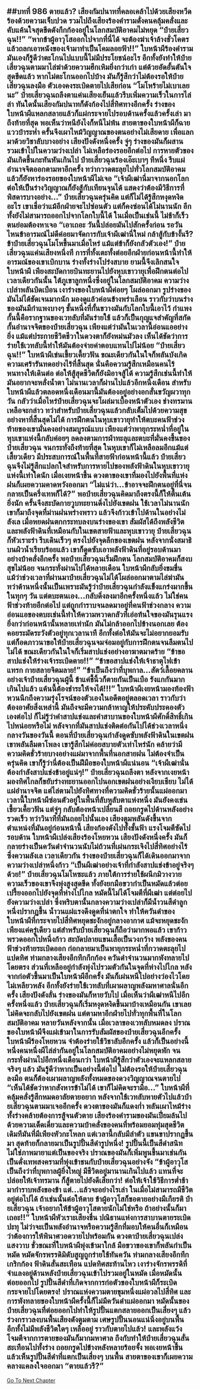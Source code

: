 ##บทที่ 986 ตายแล้ว?
เสียงกัมปนาทที่คลอเคล้าไปด้วยเสียงหวีดร้องด้วยความเจ็บปวด รวมไปถึงเสียงร้องคำรามดั่งคนคลุ้มคลั่งและคับแค้นใจสุดขีดดังกึกก้องอยู่ในโลกสมบัติอาคมไม่หยุด
“ป๋ายเสี่ยวฉุน!!”
“หากข้าผู้อาวุโสออกไปจากที่นี่ได้ จะต้องฆ่าเจ้าล้างชั่วโคตรแล้วถลกเอาหนังของเจ้ามาทำเป็นโคมลอยฟ้า!!” ใบหน้าผีร้องคำราม มันเองก็รู้ดีว่าตะโกนไปแบบนี้ไม่มีประโยชน์อะไร อีกทั้งยังทำให้ป๋ายเสี่ยวฉุนตามมาไล่ฆ่าด้วยความฮึกเหิมยิ่งกว่าเก่า แต่ด้วยอัดอั้นตันใจสุดขีดแล้ว หากไม่ตะโกนออกไปบ้าง มันก็รู้สึกว่าไม่ต้องรอให้ป๋ายเสี่ยวฉุนลงมือ ตัวเองคงระเบิดตายไปเสียก่อน
“โมโหร้ายไม่เบาเลยนะ” ป๋ายเสี่ยวฉุนถลึงตาแค่นเสียงเย็นแล้วรีบเพิ่มความเร็วในการไล่ล่า ทันใดนั้นเสียงกัมปนาทก็ดังก้องไปสี่ทิศทางอีกครั้ง ร่างของใบหน้าผีแหลกสลายแล้วก็แผ่กระจายไปรอบด้านครั้งแล้วครั้งเล่า มาถึงท้ายที่สุด พอเห็นว่าหนียังไงก็หนีไม่พ้น สายตาของใบหน้าผีก็ฉายแววบ้าระห่ำ ครั้นจึงเผาไหม้วิญญาณของตนอย่างไม่เสียดาย เพื่อแลกมาด้วยวิชาลับบางอย่าง เสียงปังดังหนึ่งครั้ง จู่ๆ ร่างของมันก็ผสานรวมเข้าไปในความว่างเปล่า ไม่เหลือร่องรอยอีกต่อไป
การหายตัวของมันเกิดขึ้นกะทันหันเกินไป ป๋ายเสี่ยวฉุนร้องเอ๊ะเบาๆ ทีหนึ่ง รีบแผ่อำนาจจิตออกตามหาอีกครั้ง ทว่ากวาดตะลุยไปทั่วโลกสมบัติอาคมแล้วก็ยังหาร่องรอยของใบหน้าผีไม่เจอ
“เจ้าผีเฒ่านี่มาจากนอกโลก ต่อให้เป็นร่างวิญญาณก็ยังสู้กับเทียนจุนได้ แสดงว่าต้องมีวิธีการที่พิสดารบางอย่าง...” ป๋ายเสี่ยวฉุนครุ่นคิด แต่ก็ไม่ได้รู้สึกหงุดหงิดอะไร เขาเชื่อว่าแม้อีกฝ่ายจะไปซ่อนตัว แต่ก็คงซ่อนได้ไม่นานนัก อีกทั้งยังไม่สามารถออกไปจากโลกใบนี้ได้
ในเมื่อเป็นเช่นนี้ ไม่ช้าก็เร็วตนย่อมต้องหาเจอ
“เอาเถอะ วันนี้ปล่อยมันไปสักครั้งก่อน รอวันไหนข้าอารมณ์ไม่ดีค่อยมาจัดการกับเจ้าผีเฒ่านี่ใหม่ กล้าสู้กับข้างั้นรึ? ข้าป๋ายเสี่ยวฉุนโมโหขึ้นมาเมื่อไหร่ แม้แต่ข้าก็ยังกลัวตัวเอง!” ป๋ายเสี่ยวฉุนแค่นเสียงหนึ่งที การที่ทั้งเตะทั้งต่อยอีกฝ่ายก่อนหน้านี้ทำให้อารมณ์ของเขาเบิกบาน ร่างทั้งร่างโปร่งสบาย ยามนี้จึงเลิกสนใจใบหน้าผี เพียงสะบัดกายบินทะยานไปยังหุบเขาวายุเพื่อฝึกตนต่อไป
เวลาเดียวกันนั้น ใต้ภูเขาลูกหนึ่งซึ่งอยู่ในโลกสมบัติอาคม ความว่างเปล่าพลันบิดเบือน เงาร่างของใบหน้าผีค่อยๆ โผล่ออกมา รูปร่างของมันไม่ได้ชัดเจนมากนัก มองดูแล้วค่อนข้างพร่าเลือน ราวกับว่าบนร่างของมันมีกำแพงบางๆ ชั้นหนึ่งที่กั้นขวางมันกับโลกใบนี้เอาไว้
กำแพงกั้นนี้คือรากฐานของเวทลับที่มันร่ายใช้ แล้วก็เป็นกุญแจสำคัญที่สกัดกั้นอำนาจจิตของป๋ายเสี่ยวฉุน เพียงแต่ว่ามันในเวลานี้อ่อนแออย่างยิ่ง แม้แต่ประกายชีวิตชีวาในดวงตาก็ยังหม่นมัวลง เห็นได้ชัดว่าการร่ายใช้เวทลับนี้ทำให้มันต้องจ่ายค่าตอบแทนไปไม่น้อย
“ป๋ายเสี่ยวฉุน!!” ใบหน้าผีเข่นเขี้ยวเคี้ยวฟัน ขณะเดียวกันในใจก็พลันบังเกิดความเศร้ารันทดอย่างไร้ที่สิ้นสุด นั่นคือความรู้สึกเหมือนคนไร้หนทางให้เดินต่อ ต่อให้สู้สุดชีวิตก็ยังมิอาจสู้ได้ ความรู้สึกเช่นนี้ทำให้มันอยากจะหลั่งน้ำตา
ไม่นานเวลาก็ผ่านไปแล้วอีกหนึ่งเดือน สำหรับใบหน้าผีแล้วตลอดหนึ่งเดือนมานี้มันต้องอยู่อย่างอกสั่นขวัญผวาทุกวัน กลัวว่าเมื่อไหร่ป๋ายเสี่ยวฉุนจะโผล่มาเบื้องหน้าตัวเอง ช่างทรมานเหลือจะกล่าว
ทว่าสำหรับป๋ายเสี่ยวฉุนแล้วกลับเต็มไปด้วยความสุขอย่างหาที่สิ้นสุดไม่ได้ การฝึกตนในหุบเขาวายุทำให้ตบะคนฟ้าช่วงท้ายของเขามั่นคงอย่างสมบูรณ์แบบ เพียงแต่ว่าพายุกระหน่ำที่อยู่ในหุบเขาแห่งนี้กลับค่อยๆ ลดลงตามการฝ่าทะลุและตบะที่มั่นคงขึ้นของป๋ายเสี่ยวฉุน จนกระทั่งถึงท้ายที่สุด ในหุบเขาก็ไม่เหลือลมอีกแม้แต่เสี้ยวเดียว
มีประสบการณ์ในพื้นที่สายฟ้าก่อนหน้านี้แล้ว ป๋ายเสี่ยวฉุนจึงไม่รู้สึกแปลกใจสำหรับการหายไปของพลังฟ้าดินในหุบเขาวายุแห่งนี้เท่าใดนัก เมื่อเงยหน้าขึ้น ดวงตาของเขาที่มองไปยังพื้นที่แห่งฝนก็เผยความคาดหวังออกมา
“ไม่แน่ว่า...ข้าอาจจะฝึกตนอยู่ที่นี่จนกลายเป็นครึ่งเทพก็ได้?” พอป๋ายเสี่ยวฉุนคิดมาถึงตรงนี้ก็ให้ตื่นเต้นยิ่งนัก ครั้นจึงสะบัดกายวูบทะยานดิ่งไปยังเขตฝน
ใช้เวลาไม่นานนักเขาก็มาถึงจุดที่ม่านฝนพร่างพราว แล้วจึงก้าวเข้าไปด้านในอย่างไม่ลังเล
เมื่อหยดฝนตกกระทบลงบนร่างของเขา สัมผัสได้ถึงพลังชีวิตและพลังฟ้าดินที่เหมือนกับในเขตสายฟ้าและหุบเขาวายุ ป๋ายเสี่ยวฉุนก็หัวเราะร่า รีบเดินเร็วๆ ตรงไปยังจุดลึกของเขตฝน หลังจากนั่งสมาธิบนผิวน้ำเรียบร้อยแล้ว เขาก็ดูดซับเอาพลังฟ้าดินที่อยู่รอบด้านมาอย่างบ้าคลั่งอีกครั้ง
พอป๋ายเสี่ยวฉุนเริ่มฝึกตน โลกสมบัติอาคมก็สงบสุขไม่น้อย จนกระทั่งผ่านไปได้หลายเดือน ใบหน้าผีกลับยิ่งขมขื่น แม้ว่าช่วงเวลาที่ผ่านมาป๋ายเสี่ยวฉุนไม่ได้โผล่ออกมาตามไล่ฆ่ามัน ทว่าด้านหนึ่งนั้นเป็นเพราะมันรู้ว่าป๋ายเสี่ยวฉุนกำลังแข็งแกร่งมากขึ้นในทุกๆ วัน แต่ตบะตนเอง...กลับดิ่งลงมาอีกครั้งหนึ่งแล้ว
ไม่ใช่คนฟ้าช่วงท้ายอีกต่อไป แต่ถูกกำราบจนลดมาอยู่ที่คนฟ้าช่วงกลาง ความอ่อนแอของตบะเช่นนี้ทำให้ความหวาดกลัวที่เอ่อท้นใจของมันรุนแรงยิ่งกว่าก่อนหน้านั้นหลายเท่านัก มันไม่กล้าออกไปข้างนอกเลย ต้องคอยระมัดระวังตัวอยู่ทุกเวลานาที อีกทั้งต่อให้มันจะไม่อยากยอมรับ แต่ก็อดภาวนาขอให้ป๋ายเสี่ยวฉุนจมจ่อมอยู่กับการฝึกตนจนลืมตนไปไม่ได้
ขณะเดียวกันในใจก็เริ่มสาปแช่งอย่างอาฆาตมาดร้าย
“ข้าขอสาปแช่งให้ร่างเจ้าระเบิดตาย!!”
“ข้าขอสาปแช่งให้เจ้าธาตุไฟเข้าแทรก กายสลายจิตมลาย!”
“ข้าเป็นถึงว่าที่บุพกาล...สัตว์เลื้อยคลานอย่างเจ้าป๋ายเสี่ยวฉุนผู้นี้ ข้าแค่ชี้นิ้วก็ตายกันเป็นเบือ รังแกกันมากเกินไปแล้ว แค้นนี้ต้องชำระให้จงได้!!!” ใบหน้าผีเงยหน้ามองท้องฟ้า หวนนึกถึงความรุ่งโรจน์ของตัวเองในอดีตอยู่ตลอดเวลา ราวกับว่าต้องอาศัยสิ่งเหล่านี้ มันถึงจะมีความกล้าหาญให้ประคับประคองตัวเองต่อไป
ก็ไม่รู้ว่าคำสาปแช่งและคำสาบานของใบหน้าผีศักดิ์สิทธิ์เกินไปหน่อยหรือไม่ หลังจากที่มันสาปแช่งติดต่อกันไปได้ช่วงเวลาหนึ่ง กลางวันของวันนี้ ตอนที่ป๋ายเสี่ยวฉุนกำลังดูดซับพลังฟ้าดินในเขตฝน เขาพลันลืมตาโพลง
เขารู้สึกไม่ค่อยสบายตัวเท่าไหร่นัก คล้ายว่ามีความคิดชั่วร้ายบางอย่างแผ่มาจากพื้นที่นอกสายฝน ไม่ต้องจำเป็นครุ่นคิด เขาก็รู้ว่านี่ต้องเป็นฝีมือของใบหน้าผีแน่นอน
“เจ้าผีเฒ่านั่นต้องกำลังสาปแช่งข้าอยู่แน่ๆ!” ป๋ายเสี่ยวฉุนถลึงตา หลังจากเงยหน้ามองทิศไกลก็ขยับร่างทะยานออกไปนอกเขตฝนอย่างเงียบเชียบ ไม่ได้แผ่อำนาจจิต แต่ไล่ตามไปยังทิศทางที่ความคิดชั่วร้ายนั้นแผ่ออกมา
เวลานี้ใบหน้าผีซ่อนตัวอยู่ในพื้นที่ลับหูลับตาแห่งหนึ่ง มันยังคงเข่นเขี้ยวเคี้ยวฟัน แต่จู่ๆ กลับต้องหน้าเปลี่ยนสี ถอยกรูดไปด้านหลังอย่างรวดเร็ว
ทว่าวินาทีที่มันถอยไปนั้นเอง เสียงตูมพลันดังขึ้นจากตำแหน่งที่มันอยู่ก่อนหน้านี้ เสียงก้องดังไปทั้งชั้นฟ้า แรงโจมตีซัดไปรอบด้าน ใบหน้าผีเปล่งเสียงร้องโหยหวน เสียงปังดังหนึ่งครั้ง มันก็กลายร่างเป็นควันดำจำนวนนับไม่ถ้วนที่เผ่นกระเจิงไปสี่ทิศอย่างไร้ซึ่งความลังเล
เวลาเดียวกัน ร่างของป๋ายเสี่ยวฉุนก็ได้เดินออกมาจากความว่างเปล่าหนึ่งก้าว
“เป็นผีเฒ่าอย่างเจ้าที่กำลังสาปแช่งข้าอยู่จริงๆ ด้วย!” ป๋ายเสี่ยวฉุนโมโหซะแล้ว ภายใต้การร่ายใช้ผนึกมิวางวาย ความเร็วของเขาจึงพุ่งสูงสุดขีด ทั้งยังยกมือขวากำเป็นหมัดแล้วต่อยเปรี้ยงออกไปยังจุดที่ห่างไปไกล
หมัดนี้ไม่ได้โจมตีที่ผีเฒ่า แต่ต่อยไปยังความว่างเปล่า ซึ่งพริบตานั้นกลางความว่างเปล่าก็มีน้ำวนสีดำลูกหนึ่งปรากฏขึ้น น้ำวนแผ่แรงดึงดูดที่น่าตกใจ ทำให้ควันดำของใบหน้าผีที่กระจายไปสี่ทิศหยุดชะงักอยู่กลางอากาศ
แม้จะหยุดชะงักเพียงแค่ครู่เดียว แต่สำหรับป๋ายเสี่ยวฉุนก็ถือว่ามากพอแล้ว เขาก้าวพรวดออกไปหนึ่งก้าว สะบัดปลายแขนเสื้อเป็นวงกว้าง พลังของคนฟ้าช่วงท้ายระเบิดออก ก่อกลายมาเป็นพายุกระหน่ำที่กวาดตะลุยไปแปดทิศ
ท่ามกลางเสียงอึกทึกกึกก้อง ควันดำจำนวนมากพังทลายไปโดยตรง ส่วนที่เหลืออยู่กำลังพุ่งไปรวมตัวกันในจุดที่ห่างไปไกล หลังจากก่อตัวขึ้นมาเป็นใบหน้าผีอีกครั้ง มันก็เผ่นหนีไปอย่างว่องไวโดยไม่เหลียวหลัง อีกทั้งยังร่ายใช้เวทลับที่เผาผลาญพลังมหาศาลนั่นอีกครั้ง เสียงปังดังลั่น ร่างของมันก็หายวับไป
เมื่อเห็นว่าผีเฒ่าหนีไปอีกครั้งหนึ่งแล้ว ป๋ายเสี่ยวฉุนก็เริ่มหงุดหงิดขึ้นมาบ้างเหมือนกัน เขาเลยไม่คิดจะกลับไปยังเขตฝน แต่ตามหาอีกฝ่ายไปทั่วทุกพื้นที่ในโลกสมบัติอาคม หลายวันหลังจากนั้น เมื่อเวลาของเวทลับหมดลง ปราณของใบหน้าผีจึงแผ่เข้ามาในการรับสัมผัสของป๋ายเสี่ยวฉุนอีกครั้ง ใบหน้าผีร้องโหยหวน จำต้องร่ายใช้วิชาลับอีกครั้ง
แล้วก็เป็นอย่างนี้ หนึ่งคนหนึ่งผีไล่ล่ากันอยู่ในโลกสมบัติอาคมอย่างไม่หยุดพัก จนกระทั่งผ่านไปอีกหนึ่งเดือนกว่า ใบหน้าผีรู้สึกว่าตัวเองจะแหลกสลายจริงๆ แล้ว มันรู้ดีว่าหากเป็นอย่างนี้ต่อไป ไม่ต้องรอให้ป๋ายเสี่ยวฉุนลงมือ ตนก็ต้องเผาผลาญพลังทั้งหมดของดวงวิญญาณจนตายไป
“เห็นได้ชัดว่าหากสังหารข้าไม่ได้ เขาก็ไม่คิดจะรามือ...” ใบหน้าผีที่คลุ้มคลั่งรู้สึกหมดอาลัยตายอยาก หลังจากใช้เวทลับหายตัวไปแล้วป๋ายเสี่ยวฉุนตามมาเจออีกครั้ง ดวงตาของมันก็แดงก่ำ พลันเผาไหม้ร่างทั้งร่างคล้ายต้องการสู้จนตัวตาย เสียงร้องคำรามของมันเปี่ยมล้นไปด้วยความเด็ดเดี่ยวและความบ้าคลั่งของคนที่พร้อมยอมทุ่มสุดชีวิต เดิมทีมันที่มีเพียงหัวกะโหลก แต่เวลานี้กลับมีลำตัว แขนขาปรากฏขึ้นมา สุดท้ายก็กลายมาเป็นรูปปั้นสีดำรูปหนึ่ง!
รูปปั้นนี้เป็นสีดำสนิท ไม่ใช่ภาพมายาแต่เป็นของจริง ปราณของมันก็เพิ่มพูนขึ้นมาเช่นกัน เป็นดั่งเทพสงครามที่พุ่งเข้าชนกับป๋ายเสี่ยวฉุนอย่างจัง
“ข้าผู้อาวุโสเป็นถึงว่าที่บุพกาลผู้ยิ่งใหญ่ มีชีวิตอยู่มานานเกินไปแล้ว แทนที่จะปล่อยให้เจ้าทรมาน ก็สู้ตายไปยังดีเสียกว่า! ต่อให้เจ้าใช้วิธีการต่ำช้ามากำราบพลังของข้า แต่...แล้วจะอย่างไรเล่า ในเมื่อไม่สามารถมีชีวิตอยู่ต่อไปได้ ถ้าเช่นนั้นต่อให้ตาย ข้าผู้อาวุโสก็ขอตายอย่างมีเกียรติ ป๋ายเสี่ยวฉุน เจ้าอยากให้ข้าผู้อาวุโสตายนักไม่ใช่หรือ ถ้าอย่างนั้นก็มาเถอะ!!”
ใบหน้าผีหัวเราะเสียงขื่น ปณิธานแห่งการสาบานตายระเบิดปะทุ ไม่ว่าจะเป็นพลังอำนาจหรือความรู้สึกที่มอบให้คนอื่นก็เหมือนว่าต้องการให้พินาศวอดวายไปพร้อมกัน ดวงตาป๋ายเสี่ยวฉุนเปล่งแสงวาบ ชั่วขณะที่ใบหน้าผีพุ่งเข้ามาใกล้ มือขวาของเขาก็พลันกำเป็นหมัด หมัดจักรพรรดิมิดับสูญถูกร่ายใช้ทันควัน
ท่ามกลางเสียงอึกทึกเกริกก้อง ฟ้าดินสั่นสะเทือน แปดทิศสะท้านไหว เงาร่างจักรพรรดิที่จำแลงอยู่ด้านหลังป๋ายเสี่ยวฉุนเข้าไปรวมอยู่ในหมัด เมื่อหมัดนั้นต่อยออกไป รูปปั้นสีดำที่เกิดจากการก่อตัวของใบหน้าผีก็ระเบิดกระจายไปโดยตรง!
ปราณแห่งความตายขุมหนึ่งแผ่อวลไปสี่ทิศ และการพังทลายของใบหน้าผีครั้งนี้ก็ไม่มีควันดำแผ่ออกมา หมัดนั้นของป๋ายเสี่ยวฉุนที่ต่อยออกไปทำให้รูปปั้นแตกสลายออกเป็นเสี่ยงๆ แล้วร่วงกราวลงบนพื้นเสียงดังตูมตาม
เศษรูปปั้นนอนแน่นิ่งอยู่บนพื้น อีกทั้งไม่มีพลังชีวิตใดๆ เหลืออยู่ ราวกับตายไปแล้ว!
และพลังแว้งโจมตีจากการตายของมันก็มากมหาศาล ถึงกับทำให้ป๋ายเสี่ยวฉุนสั่นสะเทือนไปทั้งร่าง ถอยกรูดไปข้างหลังหลายร้อยจั้ง พอเงยหน้าขึ้นแล้วเห็นรูปปั้นสีดำที่แตกเป็นเสี่ยงๆ บนพื้น สายตาของเขาก็เผยความคลางแคลงใจออกมา
“ตายแล้วรึ?”
------


[Go To Next Chapter]( ./133.md)